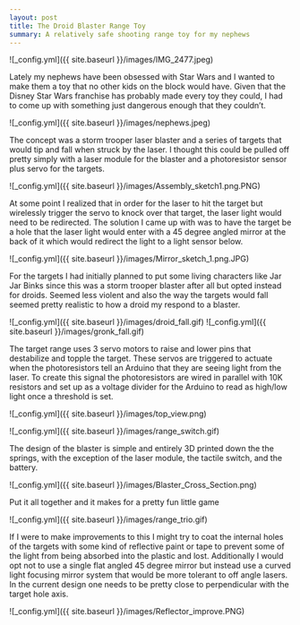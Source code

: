 ```yaml
---
layout: post
title: The Droid Blaster Range Toy
summary: A relatively safe shooting range toy for my nephews  
---
```


![_config.yml]({{ site.baseurl }}/images/IMG_2477.jpeg)

Lately my nephews have been obsessed with Star Wars and I wanted to make them a toy that no other kids on the block would have. Given that the Disney Star Wars franchise has probably made every toy they could, I had to come up with something just dangerous enough that they couldn’t.

![_config.yml]({{ site.baseurl }}/images/nephews.jpeg)

The concept was a storm trooper laser blaster and a series of targets that would tip and fall when struck by the laser. I thought this could be pulled off pretty simply with a laser module for the blaster and a photoresistor sensor plus servo for the targets. 

![_config.yml]({{ site.baseurl }}/images/Assembly_sketch1.png.PNG)

At some point I realized that in order for the laser to hit the target but wirelessly trigger the servo to knock over that target, the laser light would need to be redirected. The solution I came up with was to have the target be a hole that the laser light would enter with a 45 degree angled mirror at the back of it which would redirect the light to a light sensor below.

![_config.yml]({{ site.baseurl }}/images/Mirror_sketch_1.png.JPG)

For the targets I had initially planned to put some living characters like Jar Jar Binks since this was a storm trooper blaster after all but opted instead for droids. Seemed less violent and also the way the targets would fall seemed pretty realistic to how a droid my respond to a blaster. 

![_config.yml]({{ site.baseurl }}/images/droid_fall.gif)
![_config.yml]({{ site.baseurl }}/images/gronk_fall.gif)

The target range uses 3 servo motors to raise and lower pins that destabilize and topple the target. These servos are triggered to actuate when the photoresistors tell an Arduino that they are seeing light from the laser. To create this signal the photoresistors are wired in parallel with 10K resistors and set up as a voltage divider for the Arduino to read as high/low light once a threshold is set.


![_config.yml]({{ site.baseurl }}/images/top_view.png)

![_config.yml]({{ site.baseurl }}/images/range_switch.gif)

The design of the blaster is simple and entirely 3D printed down the the springs, with the exception of the laser module, the tactile switch, and the battery.

![_config.yml]({{ site.baseurl }}/images/Blaster_Cross_Section.png)

Put it all together and it makes for a pretty fun little game

![_config.yml]({{ site.baseurl }}/images/range_trio.gif)

<!-- Import the component -->
<script type="module" src="https://unpkg.com/@google/model-viewer/dist/model-viewer.js"></script>
<script nomodule src="https://unpkg.com/@google/model-viewer/dist/model-viewer-legacy.js"></script>

<!-- Use it like any other HTML element -->
<model-viewer src="/images/Blaster2.glb" style="width:500px; height:500px;" auto-rotate camera-controls camera-orbit="180deg 30deg 105%"></model-viewer>

<model-viewer src="/images/range.glb" style="width:500px; height:500px;" auto-rotate camera-controls camera-orbit="180deg 30deg 105%"></model-viewer>

If I were to make improvements to this I might try to coat the internal holes of the targets with some kind of reflective paint or tape to prevent some of the light from being absorbed into the plastic and lost. Additionally I would opt not to use a single flat angled 45 degree mirror but instead use a curved light focusing mirror system that would be more tolerant to off angle lasers. In the current design one needs to be pretty close to perpendicular with the target hole axis. 

![_config.yml]({{ site.baseurl }}/images/Reflector_improve.PNG)

